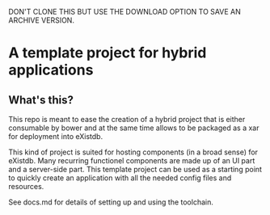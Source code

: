 DON'T CLONE THIS BUT USE THE DOWNLOAD OPTION TO SAVE AN ARCHIVE VERSION.

# A template project for hybrid applications

## What's this?

This repo is meant to ease the creation of a hybrid project that is either consumable by bower and at the same time
allows to be packaged as a xar for deployment into eXistdb.

This kind of project is suited for hosting components (in a broad sense) for eXistdb. Many recurring functionel
components are made up of an UI part and a server-side part. This template project can be used as a starting
point to quickly create an application with all the needed config files and resources. 

See docs.md for details of setting up and using the toolchain.

